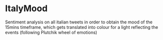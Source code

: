 # ItalyMood
Sentiment analysis on all italian tweets in order to obtain the mood of the 15mins timeframe, which gets translated into colour for a light reflecting the events (following Plutchik wheel of emotions)  
